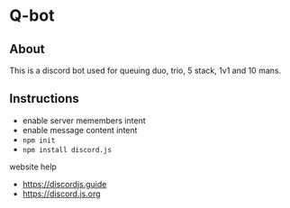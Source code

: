 # Q-bot
## About
This is a discord bot used for queuing duo, trio, 5 stack, 1v1 and 10 mans.

## Instructions
- enable server memembers intent
- enable message content intent
- `npm init`
- `npm install discord.js`

website help
- https://discordjs.guide
- https://discord.js.org
